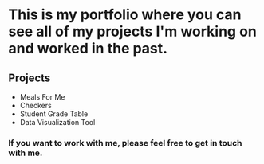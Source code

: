# This is my portfolio where you can see all of my projects I'm working on and worked in the past.

## Projects
* Meals For Me
* Checkers
* Student Grade Table
* Data Visualization Tool

### If you want to work with me, please feel free to get in touch with me.